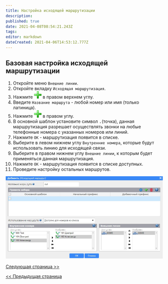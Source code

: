 ```yaml
---
title: Настройка исходящей маршрутизации
description: 
published: true
date: 2021-04-08T08:54:21.243Z
tags: 
editor: markdown
dateCreated: 2021-04-06T14:53:12.777Z
---
```


## **Базовая настройка исходящей маршрутизации**
1. Откройте меню ```Внешние линии```.
2. Откройте вкладку ```Исходящая маршрутизация```.
3. Нажмите ![plus](/minipbx/icons/plus.png) в правом верхнем углу.
4. Введите ```Название маршрута``` - любой номер или имя (только латиница).
5. Нажмите ![plus](/minipbx/icons/plus.png) в правом углу.
6. В основной шаблон установите символ <kbd>.</kbd>(точка), данная маршрутизация разрешает осуществлять звонки на любые телефонные номера с указанных номеров или линий.
7. Нажмите ```ОК``` - маршрутизация появится в списке.
8. Выберите в левом нижнем углу ```Внутренние номера```, которые будут использовать линию для исходящей связи.
9. Выберите в правом нижнем углу ```Внешние линии```, к которым будет применяться данная маршрутизация.
10. Нажмите ```ОК``` - маршрутизация появится в списке доступных.
11. Проведите настройку остальных маршрутов.

![example_out_route.jpg](/minipbx/screenshots/example_out_route.jpg)

[Следующая страница >>](./setup_script)

[<< Предыдущая страница](./register_subscribers)